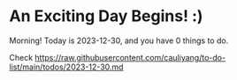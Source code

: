 # An Exciting Day Begins! :)

Morning! Today is 2023-12-30, and you have 0 things to do.

Check https://raw.githubusercontent.com/cauliyang/to-do-list/main/todos/2023-12-30.md